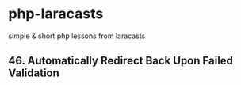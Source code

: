 # php-laracasts

simple &amp; short php lessons from laracasts

## 46. Automatically Redirect Back Upon Failed Validation
